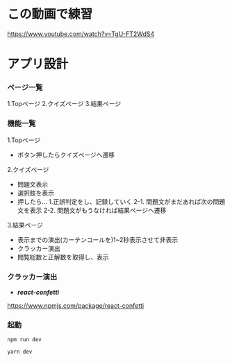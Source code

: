 # この動画で練習

https://www.youtube.com/watch?v=TgU-FT2WdS4

# アプリ設計
### ページ一覧
1.Topページ
2.クイズページ
3.結果ページ

### 機能一覧
1.Topページ
- ボタン押したらクイズページへ遷移

2.クイズページ
- 問題文表示
- 選択肢を表示
- 押したら...
 1.正誤判定をし、記録していく
 2-1. 問題文がまだあれば次の問題文を表示
 2-2. 問題文がもうなければ結果ページへ遷移

3.結果ページ
- 表示までの演出(カーテンコールを)1~2秒表示させて非表示
- クラッカー演出
- 閲覧総数と正解数を取得し、表示

### クラッカー演出
- ***react-confetti***

https://www.npmjs.com/package/react-confetti

### 起動
```
npm run dev

yarn dev
```

